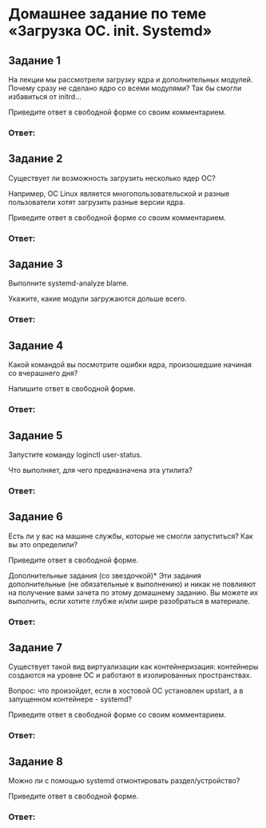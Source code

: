 # Домашнее задание по теме «Загрузка ОС. init. Systemd»

## Задание 1

На лекции мы рассмотрели загрузку ядра и дополнительных модулей. Почему сразу не сделано ядро со всеми модулями? Так бы смогли избавиться от initrd…

Приведите ответ в свободной форме со своим комментарием.

### Ответ: 

## Задание 2

Существует ли возможность загрузить несколько ядер ОС?

Например, ОС Linux является многопользовательской и разные пользователи хотят загрузить разные версии ядра.

Приведите ответ в свободной форме со своим комментарием.

### Ответ: 

## Задание 3

Выполните systemd-analyze blame.

Укажите, какие модули загружаются дольше всего.

### Ответ: 

## Задание 4

Какой командой вы посмотрите ошибки ядра, произошедшие начиная со вчерашнего дня?

Напишите ответ в свободной форме.

### Ответ: 

## Задание 5

Запустите команду loginctl user-status.

Что выполняет, для чего предназначена эта утилита?

### Ответ: 

## Задание 6

Есть ли у вас на машине службы, которые не смогли запуститься? Как вы это определили?

Приведите ответ в свободной форме.

Дополнительные задания (со звездочкой)*
Эти задания дополнительные (не обязательные к выполнению) и никак не повлияют на получение вами зачета по этому домашнему заданию. Вы можете их выполнить, если хотите глубже и/или шире разобраться в материале.

### Ответ: 

## Задание 7

Существует такой вид виртуализации как контейнеризация: контейнеры создаются на уровне ОС и работают в изолированных пространствах.

Вопрос: что произойдет, если в хостовой ОС установлен upstart, а в запущенном контейнере - systemd?

Приведите ответ в свободной форме со своим комментарием.

### Ответ: 

## Задание 8

Можно ли с помощью systemd отмонтировать раздел/устройство?

Приведите ответ в свободной форме.

### Ответ: 



